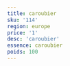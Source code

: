```yaml
---
title: caroubier
sku: '114'
region: europe
price: '1'
desc: 'caroubier'
essence: caroubier
poids: 100
---
```

